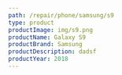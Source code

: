 ```yaml
---
path: /repair/phone/samsung/s9
type: product
productImage: img/s9.png
productName: Galaxy S9
productBrand: Samsung
productDescription: dadsf
productYear: 2018
---
```

